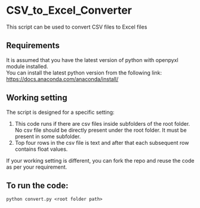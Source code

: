 # CSV_to_Excel_Converter
This script can be used to convert CSV files to Excel files 

## Requirements
It is assumed that you have the latest version of python with openpyxl module installed.
<br>You can install the latest python version from the following link:
<br>
https://docs.anaconda.com/anaconda/install/

## Working setting
The script is designed for a specific setting:
1. This code runs if there are csv files inside subfolders of the root folder. No csv file should be directly present under the root folder. It must be present in some subfolder.
2. Top four rows in the csv file is text and after that each subsequent row contains float values.

If your working setting is different, you can fork the repo and reuse the code as per your requirement.

## To run the code:
```
python convert.py <root folder path>
```
